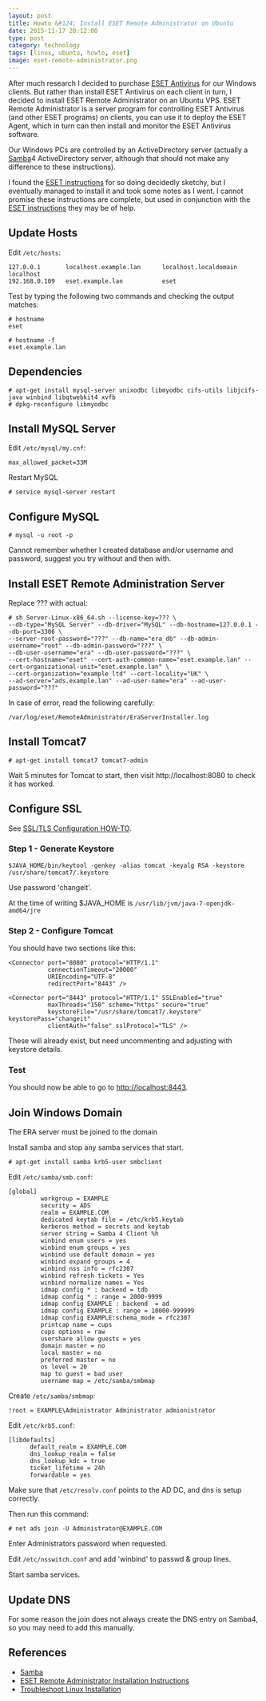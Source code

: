 ```yaml
--- 
layout: post 
title: Howto &#124; Install ESET Remote Administrator on Ubuntu
date: 2015-11-17 20:12:00
type: post 
category: technology
tags: [linux, ubuntu, howto, eset]
image: eset-remote-administrator.png
---
```


After much research I decided to purchase [ESET Antivirus] for our Windows clients. 
But rather than install ESET Antivirus on each client in turn, I decided to install ESET Remote Administrator on an Ubuntu VPS.
ESET Remote Administrator is a server program for controlling ESET Antivirus (and other ESET programs) on clients, you can use it to deploy the ESET Agent, which in turn can then install and monitor the ESET Antivirus software.

<!--more-->

Our Windows PCs are controlled by an ActiveDirectory server (actually a [Samba]4 ActiveDirectory server, although that should not make any difference to these instructions).

I found the [ESET instructions] for so doing decidedly sketchy, but I eventually managed to install it and took some notes as I went. 
I cannot promise these instructions are complete, but used in conjunction with the [ESET instructions] they may be of help.


Update Hosts
------------

Edit `/etc/hosts`:

    127.0.0.1       localhost.example.lan      localhost.localdomain        localhost
    192.168.0.109   eset.example.lan           eset


Test by typing the following two commands and checking the output matches:

    # hostname
    eset

    # hostname -f
    eset.example.lan


Dependencies
------------

    # apt-get install mysql-server unixodbc libmyodbc cifs-utils libjcifs-java winbind libqtwebkit4 xvfb
    # dpkg-reconfigure libmyodbc 


Install MySQL Server
--------------------

Edit `/etc/mysql/my.cnf`:

    max_allowed_packet=33M
    
Restart MySQL

    # service mysql-server restart


Configure MySQL
---------------

    # mysql -u root -p

Cannot remember whether I created database and/or username and password, suggest you try without and then with.


Install ESET Remote Administration Server
-----------------------------------------

Replace ??? with actual:

    # sh Server-Linux-x86_64.sh --license-key=??? \
    --db-type="MySQL Server" --db-driver="MySQL" --db-hostname=127.0.0.1 --db-port=3306 \
    --server-root-password="???" --db-name="era_db" --db-admin-username="root" --db-admin-password="???" \
    --db-user-username="era" --db-user-password="???" \
    --cert-hostname="eset" --cert-auth-common-name="eset.example.lan" --cert-organizational-unit="eset.example.lan" \
    --cert-organization="example ltd" --cert-locality="UK" \
    --ad-server="ads.example.lan" --ad-user-name="era" --ad-user-password="???"

In case of error, read the following carefully:

    /var/log/eset/RemoteAdministrator/EraServerInstaller.log


Install Tomcat7
---------------

    # apt-get install tomcat7 tomcat7-admin

Wait 5 minutes for Tomcat to start, then visit http://localhost:8080 to check it has worked.


Configure SSL
-------------

See [SSL/TLS Configuration HOW-TO](https://tomcat.apache.org/tomcat-7.0-doc/ssl-howto.html#Configuration).

### Step 1 - Generate Keystore

    $JAVA_HOME/bin/keytool -genkey -alias tomcat -keyalg RSA -keystore /usr/share/tomcat7/.keystore

Use password 'changeit'.

At the time of writing $JAVA_HOME is `/usr/lib/jvm/java-7-openjdk-amd64/jre`

### Step 2 - Configure Tomcat

You should have two sections like this:

    <Connector port="8080" protocol="HTTP/1.1"
               connectionTimeout="20000"
               URIEncoding="UTF-8"
               redirectPort="8443" />

    <Connector port="8443" protocol="HTTP/1.1" SSLEnabled="true"
               maxThreads="150" scheme="https" secure="true"
               keystoreFile="/usr/share/tomcat7/.keystore" keystorePass="changeit"
               clientAuth="false" sslProtocol="TLS" />

These will already exist, but need uncommenting and adjusting with keystore details.

### Test

You should now be able to go to <http://localhost:8443>.


Join Windows Domain
-------------------

The ERA server must be joined to the domain

Install samba and stop any samba services that start.

    # apt-get install samba krb5-user smbclient

Edit `/etc/samba/smb.conf`:

    [global]
             workgroup = EXAMPLE
             security = ADS
             realm = EXAMPLE.COM
             dedicated keytab file = /etc/krb5.keytab
             kerberos method = secrets and keytab
             server string = Samba 4 Client %h
             winbind enum users = yes
             winbind enum groups = yes
             winbind use default domain = yes
             winbind expand groups = 4
             winbind nss info = rfc2307
             winbind refresh tickets = Yes
             winbind normalize names = Yes
             idmap config * : backend = tdb
             idmap config * : range = 2000-9999
             idmap config EXAMPLE : backend  = ad
             idmap config EXAMPLE : range = 10000-999999
             idmap config EXAMPLE:schema_mode = rfc2307
             printcap name = cups
             cups options = raw
             usershare allow guests = yes
             domain master = no
             local master = no
             preferred master = no
             os level = 20
             map to guest = bad user
             username map = /etc/samba/smbmap

Create `/etc/samba/smbmap`:

    !root = EXAMPLE\Administrator Administrator admionistrator

Edit `/etc/krb5.conf`:

    [libdefaults]
          default_realm = EXAMPLE.COM
          dns_lookup_realm = false
          dns_lookup_kdc = true
          ticket_lifetime = 24h
          forwardable = yes

Make sure that `/etc/resolv.conf` points to the AD DC, and dns is setup correctly.

Then run this command:

    # net ads join -U Administrator@EXAMPLE.COM

Enter Administrators password when requested.

Edit `/etc/nsswitch.conf` and add 'winbind' to passwd & group lines.

Start samba services.


Update DNS
----------

For some reason the join does not always create the DNS entry on Samba4, so you may need to add this manually.


References
----------

 * [Samba]
 * [ESET Remote Administrator Installation Instructions][eset instructions]
 * [Troubleshoot Linux Installation][troubleshoot]

[eset antivirus]: http://www.eset.co.uk/Business/Endpoint-Security/Endpoint-Antivirus
[samba]: https://www.samba.org/
[troubleshoot]: http://support.eset.com/kb3728/
[eset instructions]: http://help.eset.com/era_install/62/en-US/index.html?linux.htm
